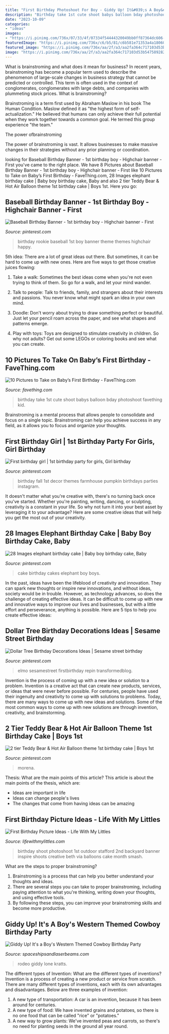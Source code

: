 ```yaml
---
title: "First Birthday Photoshoot For Boy - Giddy Up! It&#039;s A Boy&#039;s Western Themed Cowboy Birthday Party"
description: "Birthday take 1st cute shoot babys balloon bday photoshoot favething kid"
date: "2023-10-09"
categories:
- "ideas"
images:
- "https://i.pinimg.com/736x/07/33/4f/07334f54444320049bb0ff87364dc606--elephant-birthday-cakes-baby-elephant-cake.jpg"
featuredImage: "https://i.pinimg.com/736x/c6/b5/81/c6b581e71353a4a18060b213d543630a.jpg"
featured_image: "https://i.pinimg.com/736x/aa/2f/a3/aa2fa364c717103d53b54758928216b2.jpg"
image: "https://i.pinimg.com/736x/aa/2f/a3/aa2fa364c717103d53b54758928216b2.jpg"
---
```



What is brainstroming and what does it mean for business?
In recent years, brainstroming has become a popular term used to describe the phenomenon of large-scale changes in business strategy that cannot be predicted or controlled. This term is often used in the context of conglomerates, conglomerates with large debts, and companies with plummeting stock prices.
What is brainstroming?

Brainstroming is a term first used by Abraham Maslow in his book The Human Condition. Maslow defined it as "the highest form of self-actualization." He believed that humans can only achieve their full potential when they work together towards a common goal. He termed this group experience "the team."

The power ofbrainstroming

The power of brainstroming is vast. It allows businesses to make massive changes in their strategies without any prior planning or coordination.

	

		
looking for Baseball Birthday Banner - 1st birthday boy - Highchair banner - First you've came to the right place. We have 8 Pictures about Baseball Birthday Banner - 1st birthday boy - Highchair banner - First like 10 Pictures to Take on Baby’s First Birthday - FaveThing.com, 28 Images elephant birthday cake | Baby boy birthday cake, Baby and also 2 tier Teddy Bear &amp; Hot Air Balloon theme 1st birthday cake | Boys 1st. Here you go:
		
    
## Baseball Birthday Banner - 1st Birthday Boy - Highchair Banner - First

<img loading=lazy src="https://i.pinimg.com/736x/c6/b5/81/c6b581e71353a4a18060b213d543630a.jpg" onerror="this.onerror=null;this.src='https://tse2.mm.bing.net/th?id=OIP.fEt57SwphOyG_okJz0DLrgHaLy&amp;pid=15.1';" alt="Baseball Birthday Banner - 1st birthday boy - Highchair banner - First">

_Source: pinterest.com_

>birthday rookie baseball 1st boy banner theme themes highchair happy. 

	

5th idea:
There are a lot of great ideas out there. But sometimes, it can be hard to come up with new ones. Here are five ways to get those creative juices flowing:
1. Take a walk: Sometimes the best ideas come when you're not even trying to think of them. So go for a walk, and let your mind wander.

2. Talk to people: Talk to friends, family, and strangers about their interests and passions. You never know what might spark an idea in your own mind.

3. Doodle: Don't worry about trying to draw something perfect or beautiful. Just let your pencil roam across the paper, and see what shapes and patterns emerge.

4. Play with toys: Toys are designed to stimulate creativity in children. So why not adults? Get out some LEGOs or coloring books and see what you can create.

    
## 10 Pictures To Take On Baby’s First Birthday - FaveThing.com

<img loading=lazy src="http://www.favething.com/uploads/images/main-fave-images/10_pictures_to_take_on_baby_s_first_birthday-2.jpg" onerror="this.onerror=null;this.src='https://tse2.mm.bing.net/th?id=OIP.rmIb57mqCoQDzlwpd3Q-zwHaKX&amp;pid=15.1';" alt="10 Pictures to Take on Baby’s First Birthday - FaveThing.com">

_Source: favething.com_

>birthday take 1st cute shoot babys balloon bday photoshoot favething kid. 

	

Brainstroming is a mental process that allows people to consolidate and focus on a single topic. Brainstroming can help you achieve success in any field, as it allows you to focus and organize your thoughts.

    
## First Birthday Girl | 1st Birthday Party For Girls, Girl Birthday

<img loading=lazy src="https://i.pinimg.com/736x/5a/9a/e3/5a9ae3d09288c4cdce2505de369a38f8.jpg" onerror="this.onerror=null;this.src='https://tse1.mm.bing.net/th?id=OIP.NeA3J-L-cWgmfxHuvIThhwHaJ3&amp;pid=15.1';" alt="First birthday girl | 1st birthday party for girls, Girl birthday">

_Source: pinterest.com_

>birthday fall 1st decor themes farmhouse pumpkin birthdays parties instagram. 

	

It doesn't matter what you're creative with, there's no turning back once you've started. Whether you're painting, writing, dancing, or sculpting, creativity is a constant in your life. So why not turn it into your best asset by leveraging it to your advantage? Here are some creative ideas that will help you get the most out of your creativity.

    
## 28 Images Elephant Birthday Cake | Baby Boy Birthday Cake, Baby

<img loading=lazy src="https://i.pinimg.com/736x/07/33/4f/07334f54444320049bb0ff87364dc606--elephant-birthday-cakes-baby-elephant-cake.jpg" onerror="this.onerror=null;this.src='https://tse3.mm.bing.net/th?id=OIP.sy3GF7nlmi10DzFB5-nr_QHaJ4&amp;pid=15.1';" alt="28 Images elephant birthday cake | Baby boy birthday cake, Baby">

_Source: pinterest.com_

>cake birthday cakes elephant boy boys. 

	

In the past, ideas have been the lifeblood of creativity and innovation. They can spark new thoughts or inspire new innovations, and without ideas, society would be in trouble. However, as technology advances, so does the challenge of creating effective ideas. It can be difficult to come up with new and innovative ways to improve our lives and businesses, but with a little effort and perseverance, anything is possible. Here are 5 tips to help you create effective ideas: 
    
## Dollar Tree Birthday Decorations Ideas | Sesame Street Birthday

<img loading=lazy src="https://i.pinimg.com/736x/aa/2f/a3/aa2fa364c717103d53b54758928216b2.jpg" onerror="this.onerror=null;this.src='https://tse4.mm.bing.net/th?id=OIP.U97cG8U8Vm058hsPa6iHGgHaJ3&amp;pid=15.1';" alt="Dollar Tree Birthday Decorations Ideas | Sesame street birthday">

_Source: pinterest.com_

>elmo sesamestreet firstbirthday repin transformedblog. 

	

Invention is the process of coming up with a new idea or solution to a problem. Invention is a creative act that can create new products, services, or ideas that were never before possible. For centuries, people have used their ingenuity and creativity to come up with solutions to problems. Today, there are many ways to come up with new ideas and solutions. Some of the most common ways to come up with new solutions are through invention, creativity, and brainstorming.

    
## 2 Tier Teddy Bear &amp; Hot Air Balloon Theme 1st Birthday Cake | Boys 1st

<img loading=lazy src="https://i.pinimg.com/736x/e6/3a/3a/e63a3ae3a6200d14dcbebf12575acf29.jpg" onerror="this.onerror=null;this.src='https://tse1.mm.bing.net/th?id=OIP.50Bs-glq3mBclrA0MhQSfAHaJ3&amp;pid=15.1';" alt="2 tier Teddy Bear &amp; Hot Air Balloon theme 1st birthday cake | Boys 1st">

_Source: pinterest.com_

>morena. 

	

Thesis: What are the main points of this article?
This article is about the main points of the thesis, which are: 
- Ideas are important in life
- Ideas can change people's lives
- The changes that come from having ideas can be amazing

    
## First Birthday Picture Ideas - Life With My Littles

<img loading=lazy src="https://i0.wp.com/farm1.staticflickr.com/616/20738847472_71edc87d1f_c.jpg?resize=533%2C800&amp;ssl=1" onerror="this.onerror=null;this.src='https://tse1.mm.bing.net/th?id=OIP.515MXH0RfHrVTVVEwUo3lgHaLH&amp;pid=15.1';" alt="First Birthday Picture Ideas - Life With My Littles">

_Source: lifewithmylittles.com_

>birthday shoot photoshoot 1st outdoor stafford 2nd backyard banner inspire shoots creative beth via balloons cake month smash. 

	

What are the steps to proper brainstroming?
1. Brainstroming is a process that can help you better understand your thoughts and ideas.
2. There are several steps you can take to proper brainstroming, including paying attention to what you're thinking, writing down your thoughts, and using effective tools.
3. By following these steps, you can improve your brainstroming skills and become more productive.

    
## Giddy Up! It&#039;s A Boy&#039;s Western Themed Cowboy Birthday Party

<img loading=lazy src="https://spaceshipsandlaserbeams.com/wp-content/uploads/2015/09/cowboy-birthday-party-ideas-for-boys.jpg" onerror="this.onerror=null;this.src='https://tse2.mm.bing.net/th?id=OIP.BnvaMRx1U9O6ZyJczH1RyAHaLH&amp;pid=15.1';" alt="Giddy Up! It&#039;s a Boy&#039;s Western Themed Cowboy Birthday Party">

_Source: spaceshipsandlaserbeams.com_

>rodeo giddy lone kratts. 

	

The different types of Invention: What are the different types of inventions?
Invention is a process of creating a new product or service from scratch. There are many different types of inventions, each with its own advantages and disadvantages. Below are three examples of invention:
1) A new type of transportation: A car is an invention, because it has been around for centuries. 
2) A new type of food: We have invented grains and potatoes, so there is no one food that can be called "rice" or "potatoes." 
3) A new way to grow plants: We've invented peas and carrots, so there's no need for planting seeds in the ground all year round.

